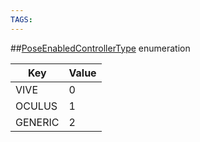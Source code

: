 ```yaml
---
TAGS:
---
```

##[PoseEnabledControllerType](/classes/3.0/PoseEnabledControllerType) enumeration

Key | Value
---|---
VIVE | 0
OCULUS | 1
GENERIC | 2


